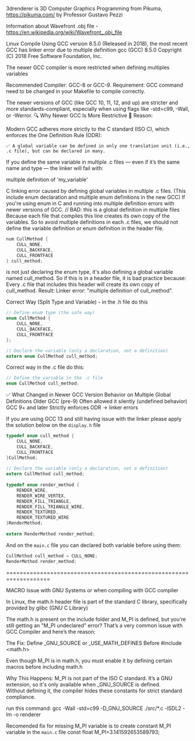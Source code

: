 3drenderer is 3D Computer Graphics Programming from Pikuma, https://pikuma.com/ by Professor Gustavo Pezzi 

Information about Wavefront .obj file - https://en.wikipedia.org/wiki/Wavefront_.obj_file

Linux Compile Using GCC version 8.5.0 (Released in 2018), the most recent GCC has linker error due to multiple definition 
gcc (GCC) 8.5.0
Copyright (C) 2018 Free Software Foundation, Inc.

The newer GCC compiler is more restricted when defining multiples variables

Recommended Compiler: GCC-8 or GCC-9.
Requirement: GCC command need to be changed in your Makefile to compile correctly.

The newer versions of GCC (like GCC 10, 11, 12, and up) are stricter and more standards-compliant, especially when using flags like -std=c99, -Wall, or -Werror.
🔍 Why Newer GCC Is More Restrictive
🧠 Reason:

Modern GCC adheres more strictly to the C standard (ISO C), which enforces the One Definition Rule (ODR):

    ✅ A global variable can be defined in only one translation unit (i.e., .c file), but can be declared in many.

If you define the same variable in multiple .c files — even if it’s the same name and type — the linker will fail with:

multiple definition of 'my_variable'


C linking error caused by defining global variables in multiple .c files.  (This include enum declaration and multiple enum definitions in the new GCC)
If you're using enum in C and running into multiple definition errors with newer versions of GCC. // BAD: this is a global definition in multiple files
Because each file that compiles this line creates its own copy of the variables.
So to avoid multiple definitions in each .c files, we should not define the variable definition or enum definition in the header file.

```c
num CullMethod {
    CULL_NONE,
    CULL_BACKFACE,
    CULL_FRONTFACE
} cull_method;
```
is not just declaring the enum type, it's also defining a global variable named cull_method.
So if this is in a header file, it is bad practice because:
Every .c file that includes this header will create its own copy of cull_method.
Result: Linker error: "multiple definition of cull_method".

Correct Way (Split Type and Variable) - in the .h file do this
```c
// Define enum type (the safe way)
enum CullMethod {
    CULL_NONE,
    CULL_BACKFACE,
    CULL_FRONTFACE
};

// Declare the variable (only a declaration, not a definition)
extern enum CullMethod cull_method;
```
Correct way in the .c file do this:
```c
// Define the variable in the .c file
enum CullMethod cull_method;
```

✅ What Changed in Newer GCC
Version	Behavior on Multiple Global Definitions
Older GCC (pre-9)	Often allowed it silently (undefined behavior)
GCC 9+ and later	Strictly enforces ODR → linker errors

If you are using GCC 13 and still having issue with the linker please apply the solution below
on the `display.h` file

```c
typedef enum cull_method {                                                                                                                                                                                                             
    CULL_NONE,                                                                                                                                                                                                                         
    CULL_BACKFACE,                                                                                                                                                                                                                     
    CULL_FRONTFACE                                                                                                                                                                                                                     
}CullMethod;                                                                                                                                                                                                                           
                                                                                                                                                                                                                                       
// Declare the variable (only a declaration, not a definition)                                                                                                                                                                         
extern CullMethod cull_method;                                                                                                                                                                                                         
                                                                                                                                                                                                                                       
typedef enum render_method {                                                                                                                                                                                                           
    RENDER_WIRE,                                                                                                                                                                                                                       
    RENDER_WIRE_VERTEX,                                                                                                                                                                                                                
    RENDER_FILL_TRIANGLE,                                                                                                                                                                                                              
    RENDER_FILL_TRIANGLE_WIRE,                                                                                                                                                                                                         
    RENDER_TEXTURED,                                                                                                                                                                                                                   
    RENDER_TEXTURED_WIRE                                                                                                                                                                                                               
}RenderMethod;                                                                                                                                                                                                                         
                                                                                                                                                                                                                                       
extern RenderMethod render_method;   
```
And on the `main.c` file you can declared both variable before using them: 

```c
CullMethod cull_method = CULL_NONE;                                                                                                                                                                                                    
RenderMethod render_method;  

```



===================================================================

MACRO Issue with GNU Systems or when compiling with GCC compiler

In Linux, the math.h header file is part of the standard C library, specifically provided by glibc (GNU C Library)

The math.h is present on the include folder and M_PI is defined, but you're still getting an "M_PI undeclared" error?
That’s a very common issue with GCC Compiler and here’s the reason:

The Fix: Define _GNU_SOURCE or _USE_MATH_DEFINES Before #include <math.h>

Even though M_PI is in math.h, you must enable it by defining certain macros before including math.h

Why This Happens:
M_PI is not part of the ISO C standard.  It’s a GNU extension, so it's only available when _GNU_SOURCE is defined.  
Without defining it, the compiler hides these constants for strict standard compliance.

run this command: 
gcc -Wall -std=c99 -D_GNU_SOURCE ./src/*.c -lSDL2 -lm -o renderer    

Recomended fix for missing M_PI variable is to create constant M_PI variable in the `main.c` file
const float M_PI=3.141592653589793;

